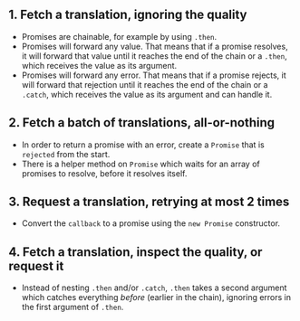 ## 1. Fetch a translation, ignoring the quality

- Promises are chainable, for example by using `.then`.
- Promises will forward any value. That means that if a promise resolves, it
  will forward that value until it reaches the end of the chain or a `.then`,
  which receives the value as its argument.
- Promises will forward any error. That means that if a promise rejects, it
  will forward that rejection until it reaches the end of the chain or a
  `.catch`, which receives the value as its argument and can handle it.

## 2. Fetch a batch of translations, all-or-nothing

- In order to return a promise with an error, create a `Promise` that is
  `rejected` from the start.
- There is a helper method on `Promise` which waits for an array of promises to
  resolve, before it resolves itself.

## 3. Request a translation, retrying at most 2 times

- Convert the `callback` to a promise using the `new Promise` constructor.

## 4. Fetch a translation, inspect the quality, or request it

- Instead of nesting `.then` and/or `.catch`, `.then` takes a second argument
  which catches everything _before_ (earlier in the chain), ignoring errors
  in the first argument of `.then`.
